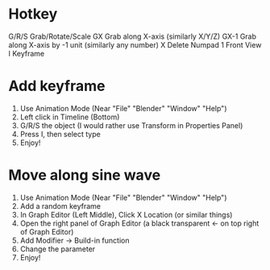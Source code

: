 # Hotkey
G/R/S		Grab/Rotate/Scale
GX			Grab along X-axis (similarly X/Y/Z)
GX-1		Grab along X-axis by -1 unit (similarly any number)
X			Delete
Numpad 1	Front View
I			Keyframe



# Add keyframe
1. Use Animation Mode (Near "File" "Blender" "Window" "Help")
2. Left click in Timeline (Bottom)
3. G/R/S the object (I would rather use Transform in Properties Panel)
4. Press I, then select type
5. Enjoy!



# Move along sine wave
1. Use Animation Mode (Near "File" "Blender" "Window" "Help")
2. Add a random keyframe
3. In Graph Editor (Left Middle), Click X Location (or similar things)
4. Open the right panel of Graph Editor (a black transparent ← on top right of Graph Editor)
5. Add Modifier -> Build-in function
6. Change the parameter
7. Enjoy!
